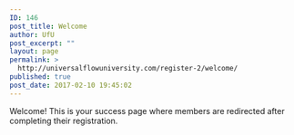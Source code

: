 ```yaml
---
ID: 146
post_title: Welcome
author: UfU
post_excerpt: ""
layout: page
permalink: >
  http://universalflowuniversity.com/register-2/welcome/
published: true
post_date: 2017-02-10 19:45:02
---
```

Welcome! This is your success page where members are redirected after completing their registration.